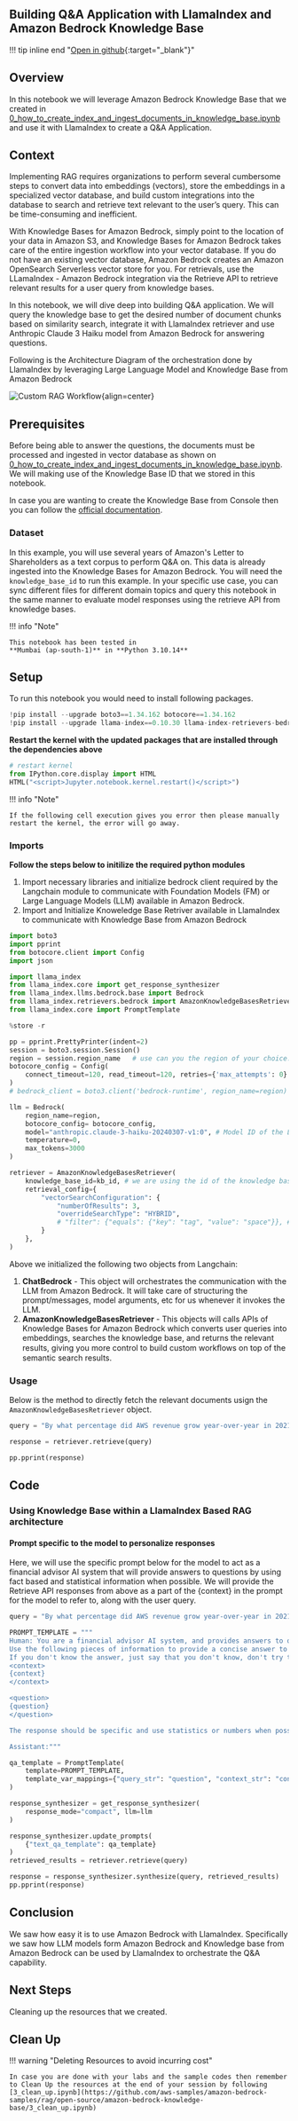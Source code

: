 <style>
  .md-typeset h1,
  .md-content__button {
    display: none;
  }
</style>


<h2>Building Q&A Application with LlamaIndex and Amazon Bedrock Knowledge Base</h2>

!!! tip inline end "[Open in github](https://github.com/aws-samples/amazon-bedrock-samples/rag/open-source/amazon-bedrock-knowledge-base/2_how_to_use_knowledge_base_with_llamaindex.ipynb){:target="_blank"}"


<h2>Overview</h2>

In this notebook we will leverage Amazon Bedrock Knowledge Base that we created in [0_how_to_create_index_and_ingest_documents_in_knowledge_base.ipynb](https://github.com/aws-samples/amazon-bedrock-samples/rag/open-source/amazon-bedrock-knowledge-base/0_how_to_create_index_and_ingest_documents_in_knowledge_base.ipynb) and use it with LlamaIndex to create a Q&A Application.


<h2>Context</h2>

Implementing RAG requires organizations to perform several cumbersome steps to convert data into embeddings (vectors), store the embeddings in a specialized vector database, and build custom integrations into the database to search and retrieve text relevant to the user’s query. This can be time-consuming and inefficient.

With Knowledge Bases for Amazon Bedrock, simply point to the location of your data in Amazon S3, and Knowledge Bases for Amazon Bedrock takes care of the entire ingestion workflow into your vector database. If you do not have an existing vector database, Amazon Bedrock creates an Amazon OpenSearch Serverless vector store for you. For retrievals, use the LLamaIndex - Amazon Bedrock integration via the Retrieve API to retrieve relevant results for a user query from knowledge bases.

In this notebook, we will dive deep into building Q&A application. We will query the knowledge base to get the desired number of document chunks based on similarity search, integrate it with LlamaIndex retriever and use Anthropic Claude 3 Haiku model from Amazon Bedrock for answering questions.

Following is the Architecture Diagram of the orchestration done by LlamaIndex by leveraging Large Language Model and Knowledge Base from Amazon Bedrock


![Custom RAG Workflow](./assets/images/retrieveAPI.png){align=center}


<h2>Prerequisites</h2>

Before being able to answer the questions, the documents must be processed and ingested in vector database as shown on [0_how_to_create_index_and_ingest_documents_in_knowledge_base.ipynb](https://github.com/aws-samples/amazon-bedrock-samples/rag/open-source/amazon-bedrock-knowledge-base/0_how_to_create_index_and_ingest_documents_in_knowledge_base.ipynb). We will making use of the Knowledge Base ID that we stored in this notebook.

In case you are wanting to create the Knowledge Base from Console then you can follow the [official documentation](https://docs.aws.amazon.com/bedrock/latest/userguide/knowledge-base-create.html).

<h3>Dataset</h3>

In this example, you will use several years of Amazon's Letter to Shareholders as a text corpus to perform Q&A on. This data is already ingested into the Knowledge Bases for Amazon Bedrock. You will need the `knowledge_base_id` to run this example. In your specific use case, you can sync different files for different domain topics and query this notebook in the same manner to evaluate model responses using the retrieve API from knowledge bases.


!!! info "Note"

    This notebook has been tested in 
    **Mumbai (ap-south-1)** in **Python 3.10.14**


<h2>Setup</h2>

To run this notebook you would need to install following packages.


```python
!pip install --upgrade boto3==1.34.162 botocore==1.34.162
!pip install --upgrade llama-index==0.10.30 llama-index-retrievers-bedrock==0.1.1 llama-index-llms-bedrock==0.1.6
```

<strong>Restart the kernel with the updated packages that are installed through the dependencies above</strong>


```python
# restart kernel
from IPython.core.display import HTML
HTML("<script>Jupyter.notebook.kernel.restart()</script>")
```


!!! info "Note"

    If the following cell execution gives you error then please manually restart the kernel, the error will go away.


<h3>Imports</h3>

<b>Follow the steps below to initilize the required python modules</b>

<ol>
<li>Import necessary libraries and initialize bedrock client required by the Langchain module to communicate with Foundation Models (FM) or Large Language Models (LLM) available in Amazon Bedrock.</li>
<li>Import and Initialize Knoweledge Base Retriver available in LlamaIndex to communicate with Knowledge Base from Amazon Bedrock</li>
</ol>


```python
import boto3
import pprint
from botocore.client import Config
import json

import llama_index
from llama_index.core import get_response_synthesizer
from llama_index.llms.bedrock.base import Bedrock
from llama_index.retrievers.bedrock import AmazonKnowledgeBasesRetriever
from llama_index.core import PromptTemplate
```


```python
%store -r
```


```python
pp = pprint.PrettyPrinter(indent=2)
session = boto3.session.Session()
region = session.region_name   # use can you the region of your choice.
botocore_config = Config(
    connect_timeout=120, read_timeout=120, retries={'max_attempts': 0}
)
# bedrock_client = boto3.client('bedrock-runtime', region_name=region)

llm = Bedrock(
    region_name=region,
    botocore_config= botocore_config,
    model="anthropic.claude-3-haiku-20240307-v1:0", # Model ID of the LLM of our choice from Amazon Bedrock
    temperature=0, 
    max_tokens=3000
)

retriever = AmazonKnowledgeBasesRetriever(
    knowledge_base_id=kb_id, # we are using the id of the knowledge base that we created in earlier notebook
    retrieval_config={
        "vectorSearchConfiguration": {
            "numberOfResults": 3,
            "overrideSearchType": "HYBRID",
            # "filter": {"equals": {"key": "tag", "value": "space"}}, # Optional Field for for metadata filtering.
        }
    },
)
```

Above we initialized the following two objects from Langchain:
<ol>
<li><strong>ChatBedrock</strong> - This object will orchestrates the communication with  the LLM from Amazon Bedrock. It will take care of structuring the prompt/messages, model arguments, etc for us whenever it invokes the LLM.</li>
<li><strong>AmazonKnowledgeBasesRetriever</strong> - This objects will calls APIs of Knowledge Bases for Amazon Bedrock which converts user queries into embeddings, searches the knowledge base, and returns the relevant results, giving you more control to build custom workﬂows on top of the semantic search results.</li>
</ol>

<h3>Usage</h3>

Below is the method to directly fetch the relevant documents usign the `AmazonKnowledgeBasesRetriever` object.


```python
query = "By what percentage did AWS revenue grow year-over-year in 2021?"

response = retriever.retrieve(query)

pp.pprint(response)
```

<h2>Code</h2>

<h3>Using Knowledge Base within a LlamaIndex Based RAG architecture</h3>

<h4>Prompt specific to the model to personalize responses</h4>

Here, we will use the specific prompt below for the model to act as a financial advisor AI system that will provide answers to questions by using fact based and statistical information when possible. We will provide the Retrieve API responses from above as a part of the {context} in the prompt for the model to refer to, along with the user query.


```python
query = "By what percentage did AWS revenue grow year-over-year in 2021?"

PROMPT_TEMPLATE = """
Human: You are a financial advisor AI system, and provides answers to questions by using fact based and statistical information when possible. 
Use the following pieces of information to provide a concise answer to the question enclosed in <question> tags. 
If you don't know the answer, just say that you don't know, don't try to make up an answer.
<context>
{context}
</context>

<question>
{question}
</question>

The response should be specific and use statistics or numbers when possible.

Assistant:"""

qa_template = PromptTemplate(
    template=PROMPT_TEMPLATE, 
    template_var_mappings={"query_str": "question", "context_str": "context"}
)

response_synthesizer = get_response_synthesizer(
    response_mode="compact", llm=llm
)

response_synthesizer.update_prompts(
    {"text_qa_template": qa_template}
)
retrieved_results = retriever.retrieve(query)

response = response_synthesizer.synthesize(query, retrieved_results)
pp.pprint(response)
```

<h2>Conclusion</h2>

We saw how easy it is to use Amazon Bedrock with LlamaIndex. Specifically we saw how LLM models form Amazon Bedrock and Knowledge base from Amazon Bedrock can be used by LlamaIndex to orchestrate the Q&A capability. 

<h2>Next Steps</h2>

Cleaning up the resources that we created.


<h2>Clean Up</h2>

!!! warning "Deleting Resources to avoid incurring cost"

    In case you are done with your labs and the sample codes then remember to Clean Up the resources at the end of your session by following [3_clean_up.ipynb](https://github.com/aws-samples/amazon-bedrock-samples/rag/open-source/amazon-bedrock-knowledge-base/3_clean_up.ipynb)